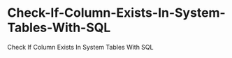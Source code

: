 # Check-If-Column-Exists-In-System-Tables-With-SQL
Check If Column Exists In System Tables With SQL
